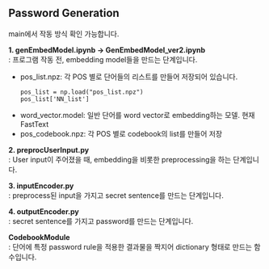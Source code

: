 ## Password Generation
main에서 작동 방식 확인 가능합니다. 

**1. genEmbedModel.ipynb -> GenEmbedModel_ver2.ipynb**<br>
: 프로그램 작동 전, embedding model들을 만드는 단계입니다. 
- pos_list.npz: 각 POS 별로 단어들의 리스트를 만들어 저장되어 있습니다.<br>
  ```
  pos_list = np.load("pos_list.npz")
  pos_list['NN_list']
  ```
- word_vector.model: 일반 단어를 word vector로 embedding하는 모델. 현재 FastText
- pos_codebook.npz: 각 POS 별로 codebook의 list를 만들어 저장

**2. preprocUserInput.py**<br>
: User input이 주어졌을 때, embedding을 비롯한 preprocessing을 하는 단계입니다. 

**3. inputEncoder.py**<br>
: preprocess된 input을 가지고 secret sentence를 만드는 단계입니다. 

**4. outputEncoder.py**<br>
: secret sentence를 가지고 password를 만드는 단계입니다. 

**CodebookModule**<br>
: 단어에 특정 password rule을 적용한 결과물을 짝지어 dictionary 형태로 만드는 함수입니다. 
